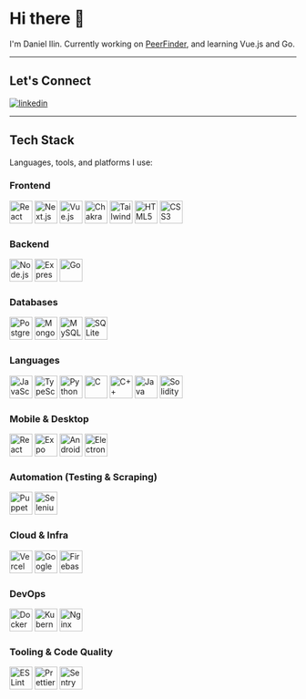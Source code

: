 # Hi there 👋

I'm Daniel Ilin. Currently working on [PeerFinder](https://peerfinder.org/), and learning Vue.js and Go.

---

## Let's Connect

<a target="_blank" href="https://www.linkedin.com/in/ilindaniel" style="display: inline-block;">
  <img src="https://img.shields.io/badge/linkedin-logo?style=for-the-badge&logo=linkedin&logoColor=white&color=%230a77b6" alt="linkedin" />
</a>

---

## Tech Stack

Languages, tools, and platforms I use:

### Frontend
<p>
  <img src="https://cdn.jsdelivr.net/gh/devicons/devicon/icons/react/react-original.svg" height="40" alt="React" />
  <img src="https://cdn.jsdelivr.net/gh/devicons/devicon/icons/nextjs/nextjs-original.svg" height="40" alt="Next.js" />
  <img src="https://cdn.jsdelivr.net/gh/devicons/devicon/icons/vuejs/vuejs-original.svg" height="40" alt="Vue.js" />
  <img src="https://profilinator.rishav.dev/skills-assets/chakraui.png" height="40" alt="Chakra UI" />
  <img src="https://cdn.jsdelivr.net/gh/devicons/devicon/icons/tailwindcss/tailwindcss-original.svg" height="40" alt="Tailwind CSS" />
  <img src="https://cdn.jsdelivr.net/gh/devicons/devicon/icons/html5/html5-original.svg" height="40" alt="HTML5" />
  <img src="https://cdn.jsdelivr.net/gh/devicons/devicon/icons/css3/css3-original.svg" height="40" alt="CSS3" />
</p>

### Backend
<p>
  <img src="https://cdn.jsdelivr.net/gh/devicons/devicon/icons/nodejs/nodejs-original.svg" height="40" alt="Node.js" />
  <img src="https://cdn.jsdelivr.net/gh/devicons/devicon/icons/express/express-original.svg" height="40" alt="Express.js" />
  <img src="https://cdn.jsdelivr.net/gh/devicons/devicon/icons/go/go-original.svg" height="40" alt="Go" />
</p>

### Databases
<p>
  <img src="https://cdn.jsdelivr.net/gh/devicons/devicon/icons/postgresql/postgresql-original.svg" height="40" alt="PostgreSQL" />
  <img src="https://cdn.jsdelivr.net/gh/devicons/devicon/icons/mongodb/mongodb-original.svg" height="40" alt="MongoDB" />
  <img src="https://cdn.jsdelivr.net/gh/devicons/devicon/icons/mysql/mysql-original.svg" height="40" alt="MySQL" />
  <img src="https://cdn.jsdelivr.net/gh/devicons/devicon/icons/sqlite/sqlite-original.svg" height="40" alt="SQLite" />
</p>

### Languages
<p>
  <img src="https://cdn.jsdelivr.net/gh/devicons/devicon/icons/javascript/javascript-original.svg" height="40" alt="JavaScript" />
  <img src="https://cdn.jsdelivr.net/gh/devicons/devicon/icons/typescript/typescript-original.svg" height="40" alt="TypeScript" />
  <img src="https://cdn.jsdelivr.net/gh/devicons/devicon/icons/python/python-original.svg" height="40" alt="Python" />
  <img src="https://cdn.jsdelivr.net/gh/devicons/devicon/icons/c/c-original.svg" height="40" alt="C" />
  <img src="https://cdn.jsdelivr.net/gh/devicons/devicon/icons/cplusplus/cplusplus-original.svg" height="40" alt="C++" />
  <img src="https://cdn.jsdelivr.net/gh/devicons/devicon/icons/java/java-original.svg" height="40" alt="Java" />
  <img src="https://cdn.jsdelivr.net/gh/devicons/devicon/icons/solidity/solidity-original.svg" height="40" alt="Solidity" />
</p>

### Mobile & Desktop
<p>
  <img src="https://reactnative.dev/img/header_logo.svg" height="40" alt="React Native" />
  <img src="https://cdn.jsdelivr.net/npm/simple-icons@v15/icons/expo.svg" height="40" alt="Expo" />
  <img src="https://cdn.jsdelivr.net/gh/devicons/devicon/icons/android/android-original.svg" height="40" alt="Android" />
  <img src="https://cdn.jsdelivr.net/gh/devicons/devicon/icons/electron/electron-original.svg" height="40" alt="Electron" />
</p>

### Automation (Testing & Scraping)
<p>
  <img src="https://www.vectorlogo.zone/logos/pptrdev/pptrdev-official.svg" height="40" alt="Puppeteer" />
  <img src="https://cdn.jsdelivr.net/gh/devicons/devicon/icons/selenium/selenium-original.svg" height="40" alt="Selenium" />
</p>

### Cloud & Infra
<p>
  <img src="https://cdn.jsdelivr.net/npm/simple-icons@v15/icons/vercel.svg" height="40" alt="Vercel" />
  <img src="https://cdn.jsdelivr.net/gh/devicons/devicon/icons/googlecloud/googlecloud-original.svg" height="40" alt="Google Cloud Platform" />
  <img src="https://cdn.jsdelivr.net/gh/devicons/devicon/icons/firebase/firebase-plain.svg" height="40" alt="Firebase" />
</p>

### DevOps
<p>
  <img src="https://cdn.jsdelivr.net/gh/devicons/devicon/icons/docker/docker-original.svg" height="40" alt="Docker" />
  <img src="https://cdn.jsdelivr.net/gh/devicons/devicon/icons/kubernetes/kubernetes-plain.svg" height="40" alt="Kubernetes" />
  <img src="https://cdn.jsdelivr.net/gh/devicons/devicon/icons/nginx/nginx-original.svg" height="40" alt="Nginx" />
</p>

### Tooling & Code Quality
<p>
  <img src="https://cdn.jsdelivr.net/gh/devicons/devicon/icons/eslint/eslint-original.svg" height="40" alt="ESLint" />
  <img src="https://prettier.io/icon.png" height="40" alt="Prettier" />
  <img src="https://cdn.jsdelivr.net/npm/simple-icons@v15/icons/sentry.svg" height="40" alt="Sentry" />
</p>

